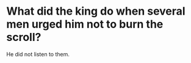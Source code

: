# What did the king do when several men urged him not to burn the scroll?

He did not listen to them.
